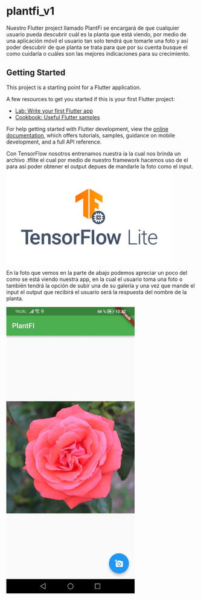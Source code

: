 # plantfi_v1

Nuestro Flutter project llamado PlantFi se encargará de que cualquier usuario pueda descubrir cuál es la planta que está viendo, por medio de una aplicación móvil el usuario tan solo tendrá que tomarle una foto y así poder descubrir de que planta se trata para que por su cuenta busque el como cuidarla o cuáles son las mejores indicaciones para su crecimiento.

## Getting Started

This project is a starting point for a Flutter application.

A few resources to get you started if this is your first Flutter project:

- [Lab: Write your first Flutter app](https://docs.flutter.dev/get-started/codelab)
- [Cookbook: Useful Flutter samples](https://docs.flutter.dev/cookbook)

For help getting started with Flutter development, view the
[online documentation](https://docs.flutter.dev/), which offers tutorials,
samples, guidance on mobile development, and a full API reference.


Con TensorFlow nosotros entrenamos nuestra ia la cual nos brinda un archivo .tflite el cual por medio de nuestro framework hacemos uso de el para asi poder obtener el output depues de mandarle la foto como el input.
<img src='Image/tensorflow-lite-logo-social.png' width='440'>

En la foto que vemos en la parte de abajo podemos apreciar un poco del como se está viendo nuestra app, en la cual el usuario toma una foto o también tendrá la opción de subir una de su galería y una vez que mande el input el output que recibirá el usuario será la respuesta del nombre de la planta.


<img src='Image/Pantalla1.jpeg' width='340'>



